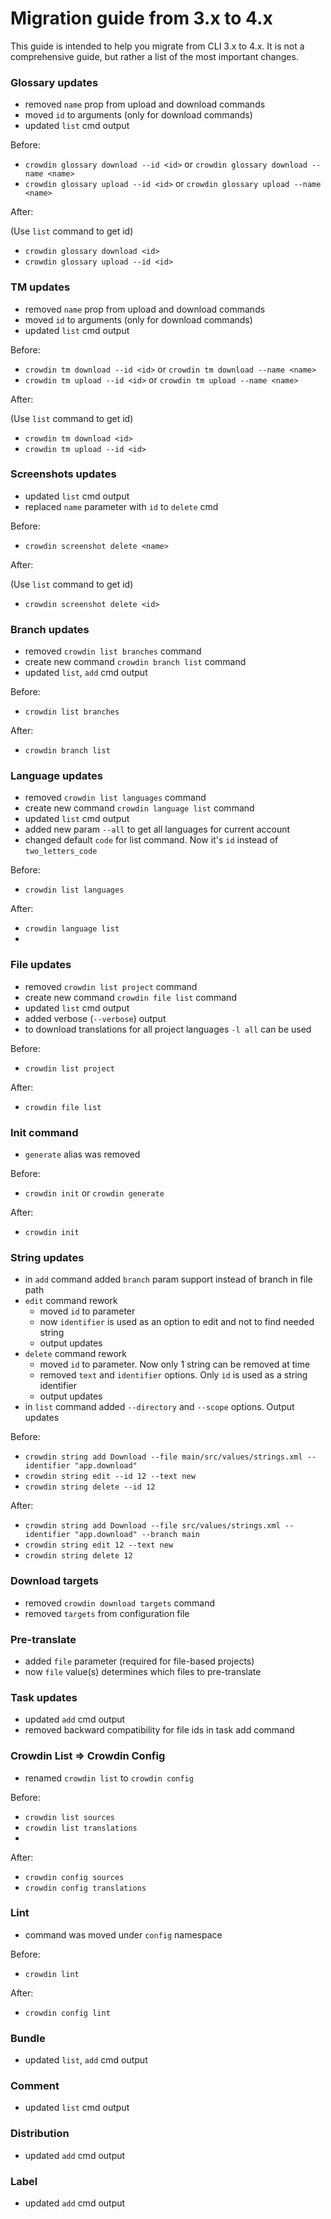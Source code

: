 # Migration guide from 3.x to 4.x

This guide is intended to help you migrate from CLI 3.x to 4.x. It is not a comprehensive guide, but rather a list of the most important changes.

### Glossary updates

* removed `name` prop from upload and download commands
* moved `id` to arguments (only for download commands)
* updated `list` cmd output

Before:

- `crowdin glossary download --id <id>` or `crowdin glossary download --name <name>`
- `crowdin glossary upload --id <id>` or `crowdin glossary upload --name <name>`

After:

(Use `list` command to get id)

- `crowdin glossary download <id>`
- `crowdin glossary upload --id <id>`

### TM updates

* removed `name` prop from upload and download commands
* moved `id` to arguments (only for download commands)
* updated `list` cmd output

Before:

- `crowdin tm download --id <id>` or `crowdin tm download --name <name>`
- `crowdin tm upload --id <id>` or `crowdin tm upload --name <name>`

After:

(Use `list` command to get id)

- `crowdin tm download <id>`
- `crowdin tm upload --id <id>`

### Screenshots updates

* updated `list` cmd output
* replaced `name` parameter with `id` to `delete` cmd

Before:

- `crowdin screenshot delete <name>`

After:

(Use `list` command to get id)

- `crowdin screenshot delete <id>`

### Branch updates

* removed `crowdin list branches` command
* create new command `crowdin branch list` command
* updated `list`, `add` cmd output

Before:

- `crowdin list branches`

After:

- `crowdin branch list`

### Language updates

* removed `crowdin list languages` command
* create new command `crowdin language list` command
* updated `list` cmd output
* added new param `--all` to get all languages for current account
* changed default `code` for list command. Now it's `id` instead of `two_letters_code`

Before:

- `crowdin list languages`

After:

- `crowdin language list`
- 
### File updates

* removed `crowdin list project` command
* create new command `crowdin file list` command
* updated `list` cmd output
* added verbose (`--verbose`) output
* to download translations for all project languages `-l all` can be used

Before:

- `crowdin list project`

After:

- `crowdin file list`

### Init command

* `generate` alias was removed

Before:

- `crowdin init` or `crowdin generate`

After:

- `crowdin init`

### String updates

* in `add` command added `branch` param support instead of branch in file path
* `edit` command rework
  * moved `id` to parameter
  * now `identifier` is used as an option to edit and not to find needed string
  * output updates
* `delete` command rework
  * moved `id` to parameter. Now only 1 string can be removed at time
  * removed `text` and `identifier` options. Only `id` is used as a string identifier
  * output updates
* in `list` command added `--directory` and `--scope` options. Output updates

Before:

- `crowdin string add Download --file main/src/values/strings.xml --identifier "app.download"`
- `crowdin string edit --id 12 --text new`
- `crowdin string delete --id 12`

After:

- `crowdin string add Download --file src/values/strings.xml --identifier "app.download" --branch main`
- `crowdin string edit 12 --text new`
- `crowdin string delete 12`

### Download targets

* removed `crowdin download targets` command
* removed `targets` from configuration file

### Pre-translate

* added `file` parameter (required for file-based projects)
* now `file` value(s) determines which files to pre-translate

### Task updates

* updated `add` cmd output
* removed backward compatibility for file ids in task add command

### Crowdin List => Crowdin Config

* renamed `crowdin list` to `crowdin config`

Before:

- `crowdin list sources`
- `crowdin list translations`
-
After:

- `crowdin config sources`
- `crowdin config translations`

### Lint

* command was moved under `config` namespace

Before:

- `crowdin lint`

After:

- `crowdin config lint`

### Bundle

* updated `list`, `add` cmd output

### Comment

* updated `list` cmd output

### Distribution

* updated `add` cmd output

### Label

* updated `add` cmd output